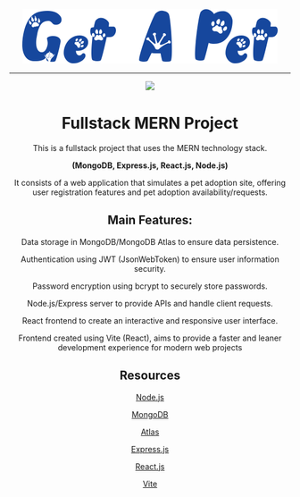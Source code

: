<div align='center'>
<img src='./logo-readme.png'>
<hr>

<img src='./screenshot.gif'>

# Fullstack MERN Project

This is a fullstack project that uses the MERN technology stack.

**(MongoDB, Express.js, React.js, Node.js)**

It consists of a web application that simulates a pet adoption site,
offering user registration features and pet adoption availability/requests.



## Main Features:

Data storage in MongoDB/MongoDB Atlas to ensure data persistence.

Authentication using JWT (JsonWebToken) to ensure user information security.

Password encryption using bcrypt to securely store passwords.

Node.js/Express server to provide APIs and handle client requests.

React frontend to create an interactive and responsive user interface.

Frontend created using Vite (React), aims to provide a faster and leaner development experience for modern web projects



## Resources

[Node.js](https://nodejs.org)

[MongoDB](https://docs.mongodb.com)

[Atlas](https://www.mongodb.com/atlas)

[Express.js](https://expressjs.com)

[React.js](https://reactjs.org)

[Vite](https://vitejs.dev/)

</div>
